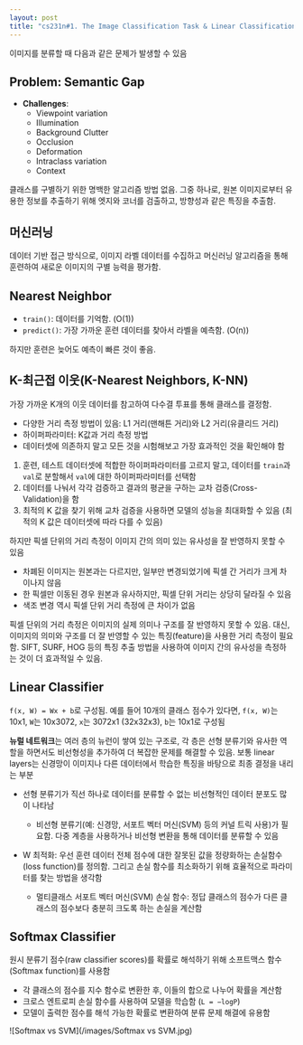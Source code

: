 ```yaml
---
layout: post
title: "cs231n#1. The Image Classification Task & Linear Classification & kNN"
---
```


이미지를 분류할 때 다음과 같은 문제가 발생할 수 있음

## Problem: Semantic Gap
- **Challenges**:
  - Viewpoint variation
  - Illumination
  - Background Clutter
  - Occlusion
  - Deformation
  - Intraclass variation
  - Context

클래스를 구별하기 위한 명백한 알고리즘 방법 없음. 그중 하나로, 원본 이미지로부터 유용한 정보를 추출하기 위해 엣지와 코너를 검출하고, 방향성과 같은 특징을 추출함.

## 머신러닝
데이터 기반 접근 방식으로, 이미지 라벨 데이터를 수집하고 머신러닝 알고리즘을 통해 훈련하여 새로운 이미지의 구별 능력을 평가함.

## Nearest Neighbor
- `train()`: 데이터를 기억함. (O(1))
- `predict()`: 가장 가까운 훈련 데이터를 찾아서 라벨을 예측함. (O(n))

하지만 훈련은 늦어도 예측이 빠른 것이 좋음.

## K-최근접 이웃(K-Nearest Neighbors, K-NN)
가장 가까운 K개의 이웃 데이터를 참고하여 다수결 투표를 통해 클래스를 결정함.

- 다양한 거리 측정 방법이 있음: L1 거리(맨해튼 거리)와 L2 거리(유클리드 거리)
- 하이퍼파라미터: K값과 거리 측정 방법
- 데이터셋에 의존하지 말고 모든 것을 시험해보고 가장 효과적인 것을 확인해야 함

1. 훈련, 테스트 데이터셋에 적합한 하이퍼파라미터를 고르지 말고, 데이터를 `train`과 `val`로 분할해서 `val`에 대한 하이퍼파라미터를 선택함
2. 데이터를 나눠서 각각 검증하고 결과의 평균을 구하는 교차 검증(Cross-Validation)을 함
3. 최적의 K 값을 찾기 위해 교차 검증을 사용하면 모델의 성능을 최대화할 수 있음 (최적의 K 값은 데이터셋에 따라 다를 수 있음)

하지만 픽셀 단위의 거리 측정이 이미지 간의 의미 있는 유사성을 잘 반영하지 못할 수 있음
- 차폐된 이미지는 원본과는 다르지만, 일부만 변경되었기에 픽셀 간 거리가 크게 차이나지 않음
- 한 픽셀만 이동된 경우 원본과 유사하지만, 픽셀 단위 거리는 상당히 달라질 수 있음
- 색조 변경 역시 픽셀 단위 거리 측정에 큰 차이가 없음

픽셀 단위의 거리 측정은 이미지의 실제 의미나 구조를 잘 반영하지 못할 수 있음. 대신, 이미지의 의미와 구조를 더 잘 반영할 수 있는 특징(feature)을 사용한 거리 측정이 필요함. SIFT, SURF, HOG 등의 특징 추출 방법을 사용하여 이미지 간의 유사성을 측정하는 것이 더 효과적일 수 있음.

## Linear Classifier
`f(x, W) = Wx + b`로 구성됨. 예를 들어 10개의 클래스 점수가 있다면, `f(x, W)`는 10x1, `W`는 10x3072, `x`는 3072x1 (32x32x3), `b`는 10x1로 구성됨

**뉴럴 네트워크**는 여러 층의 뉴런이 쌓여 있는 구조로, 각 층은 선형 분류기와 유사한 역할을 하면서도 비선형성을 추가하여 더 복잡한 문제를 해결할 수 있음. 보통 linear layers는 신경망이 이미지나 다른 데이터에서 학습한 특징을 바탕으로 최종 결정을 내리는 부분

- 선형 분류기가 직선 하나로 데이터를 분류할 수 없는 비선형적인 데이터 분포도 많이 나타남
  - 비선형 분류기(예: 신경망, 서포트 벡터 머신(SVM) 등의 커널 트릭 사용)가 필요함. 다중 계층을 사용하거나 비선형 변환을 통해 데이터를 분류할 수 있음

- W 최적화: 우선 훈련 데이터 전체 점수에 대한 잘못된 값을 정량화하는 손실함수(loss function)를 정의함. 그리고 손실 함수를 최소화하기 위해 효율적으로 파라미터를 찾는 방법을 생각함
  - 멀티클래스 서포트 벡터 머신(SVM) 손실 함수: 정답 클래스의 점수가 다른 클래스의 점수보다 충분히 크도록 하는 손실을 계산함

## Softmax Classifier
원시 분류기 점수(raw classifier scores)를 확률로 해석하기 위해 소프트맥스 함수(Softmax function)를 사용함

- 각 클래스의 점수를 지수 함수로 변환한 후, 이들의 합으로 나누어 확률을 계산함
- 크로스 엔트로피 손실 함수를 사용하여 모델을 학습함 (`L = −logP`)
- 모델이 출력한 점수를 해석 가능한 확률로 변환하여 분류 문제 해결에 유용함

![Softmax vs SVM](/images/Softmax vs SVM.jpg)
